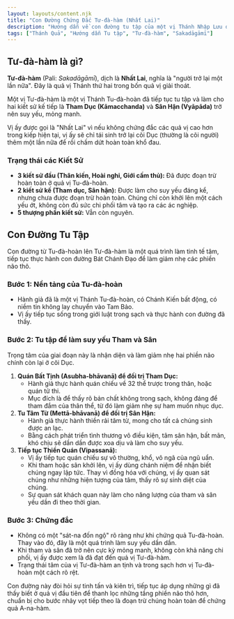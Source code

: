 ```yaml
---
layout: layouts/content.njk
title: "Con Đường Chứng Đắc Tư-đà-hàm (Nhất Lai)"
description: "Hướng dẫn về con đường tu tập của một vị Thánh Nhập Lưu để làm suy yếu Tham và Sân, chứng đắc quả vị Tư-đà-hàm."
tags: ["Thánh Quả", "Hướng dẫn Tu tập", "Tư-đà-hàm", "Sakadāgāmī"]
---
```


## Tư-đà-hàm là gì?

**Tư-đà-hàm** (Pali: *Sakadāgāmī*), dịch là **Nhất Lai**, nghĩa là "người trở lại một lần nữa". Đây là quả vị Thánh thứ hai trong bốn quả vị giải thoát.

Một vị Tư-đà-hàm là một vị Thánh Tu-đà-hoàn đã tiếp tục tu tập và làm cho hai kiết sử kế tiếp là **Tham Dục (Kāmacchanda)** và **Sân Hận (Vyāpāda)** trở nên suy yếu, mỏng manh.

Vị ấy được gọi là "Nhất Lai" vì nếu không chứng đắc các quả vị cao hơn trong kiếp hiện tại, vị ấy sẽ chỉ tái sinh trở lại cõi Dục (thường là cõi người) thêm một lần nữa để rồi chấm dứt hoàn toàn khổ đau.

### Trạng thái các Kiết Sử
- **3 kiết sử đầu (Thân kiến, Hoài nghi, Giới cấm thủ):** Đã được đoạn trừ hoàn toàn ở quả vị Tu-đà-hoàn.
- **2 kiết sử kế (Tham dục, Sân hận):** Được làm cho suy yếu đáng kể, nhưng chưa được đoạn trừ hoàn toàn. Chúng chỉ còn khởi lên một cách yếu ớt, không còn đủ sức chi phối tâm và tạo ra các ác nghiệp.
- **5 thượng phần kiết sử:** Vẫn còn nguyên.

## Con Đường Tu Tập

Con đường từ Tu-đà-hoàn lên Tư-đà-hàm là một quá trình làm tinh tế tâm, tiếp tục thực hành con đường Bát Chánh Đạo để làm giảm nhẹ các phiền não thô.

### Bước 1: Nền tảng của Tu-đà-hoàn
- Hành giả đã là một vị Thánh Tu-đà-hoàn, có Chánh Kiến bất động, có niềm tin không lay chuyển vào Tam Bảo.
- Vị ấy tiếp tục sống trong giới luật trong sạch và thực hành con đường đã thấy.

### Bước 2: Tu tập để làm suy yếu Tham và Sân
Trọng tâm của giai đoạn này là nhận diện và làm giảm nhẹ hai phiền não chính còn lại ở cõi Dục.
1.  **Quán Bất Tịnh (Asubha-bhāvanā) để đối trị Tham Dục:**
    - Hành giả thực hành quán chiếu về 32 thể trược trong thân, hoặc quán tử thi.
    - Mục đích là để thấy rõ bản chất không trong sạch, không đáng để tham đắm của thân thể, từ đó làm giảm nhẹ sự ham muốn nhục dục.
2.  **Tu Tâm Từ (Mettā-bhāvanā) để đối trị Sân Hận:**
    - Hành giả thực hành thiền rải tâm từ, mong cho tất cả chúng sinh được an lạc.
    - Bằng cách phát triển tình thương vô điều kiện, tâm sân hận, bất mãn, khó chịu sẽ dần dần được xoa dịu và làm cho suy yếu.
3.  **Tiếp tục Thiền Quán (Vipassanā):**
    - Vị ấy tiếp tục quán chiếu sự vô thường, khổ, vô ngã của ngũ uẩn.
    - Khi tham hoặc sân khởi lên, vị ấy dùng chánh niệm để nhận biết chúng ngay lập tức. Thay vì đồng hóa với chúng, vị ấy quan sát chúng như những hiện tượng của tâm, thấy rõ sự sinh diệt của chúng.
    - Sự quan sát khách quan này làm cho năng lượng của tham và sân yếu dần đi theo thời gian.

### Bước 3: Chứng đắc
- Không có một "sát-na đốn ngộ" rõ ràng như khi chứng quả Tu-đà-hoàn. Thay vào đó, đây là một quá trình làm suy yếu dần dần.
- Khi tham và sân đã trở nên cực kỳ mỏng manh, không còn khả năng chi phối, vị ấy được xem là đã đạt đến quả vị Tư-đà-hàm.
- Trạng thái tâm của vị Tư-đà-hàm an tịnh và trong sạch hơn vị Tu-đà-hoàn một cách rõ rệt.

Con đường này đòi hỏi sự tinh tấn và kiên trì, tiếp tục áp dụng những gì đã thấy biết ở quả vị đầu tiên để thanh lọc những tầng phiền não thô hơn, chuẩn bị cho bước nhảy vọt tiếp theo là đoạn trừ chúng hoàn toàn để chứng quả A-na-hàm.
